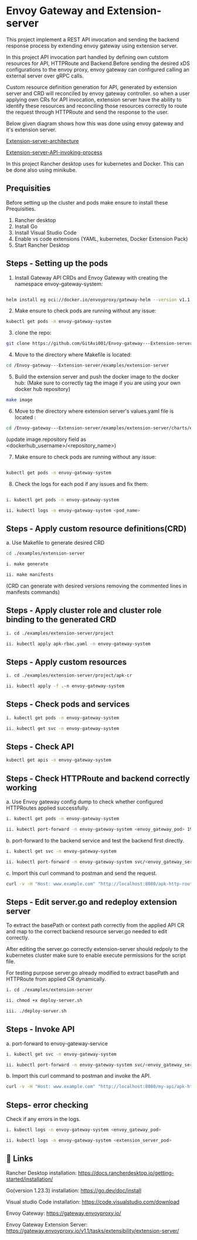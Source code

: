 # Envoy Gateway and Extension-server

This project implement a REST API invocation and sending the backend response process by extending envoy gateway using extension server.

In this project API invocation part handled by defining own cutstom resources for API, HTTPRoute and Backend.Before sending the desired xDS configurations to the envoy proxy, envoy gateway can configured calling an external server over gRPC calls.

Custom resource definition generation for API, generated by extension server and CRD will reconciled by envoy gateway controller. so when a user applying own CRs for API invocation, extension server have the ability to identify these resources and reconciling those resources correctly to route the request through HTTPRoute and send the response to the user.

Below given diagram shows how this was done using envoy gateway and it's extension server.

[Extension-server-architecture](images/Extension-server-architecture.png)

[Extension-server-API-invoking-process](images/extension-server.png)

In this project Rancher desktop uses for kubernetes and Docker. This can be done also using minikube.

## Prequisities

Before setting up the cluster and pods make ensure to install these Prequisities. 

1. Rancher desktop
2. Install Go
3. Install Visual Studio Code
3. Enable vs code extensions (YAML, kubernetes, Docker Extension Pack)
4. Start Rancher Desktop


## Steps - Setting up the pods

1. Install Gateway API CRDs and Envoy Gateway with creating the namespace envoy-gateway-system:

```bash

helm install eg oci://docker.io/envoyproxy/gateway-helm --version v1.1.4 -n envoy-gateway-system --create-namespace 
```
2. Make ensure to check pods are running without any issue:

```bash
kubectl get pods -n envoy-gateway-system  
```

3. clone the repo:
```bash
git clone https://github.com/GitAvi001/Envoy-gateway---Extension-server.git 
```

4. Move to the directory where Makefile is located:
```bash
cd /Envoy-gateway---Extension-server/examples/extension-server
```

5. Build the extension server and push the docker image to the docker hub:
(Make sure to correctly tag the image if you are using your own docker hub repository)

```bash
make image
```

6. Move to the directory where extension server's values.yaml file is located :

```bash
cd /Envoy-gateway---Extension-server/examples/extension-server/charts/extension-server
```
(update image.repository field as <dockerhub_username>/<repository_name>)

7. Make ensure to check pods are running without any issue:
```bash

kubectl get pods -n envoy-gateway-system  
```

8. Check the logs for each pod if any issues and fix them:
```bash

i. kubectl get pods -n envoy-gateway-system 

ii. kubectl logs -n envoy-gateway-system <pod_name>
```

## Steps - Apply custom resource definitions(CRD) 

a. Use Makefile to generate desired CRD

```bash 
cd ./examples/extension-server

i. make generate 

ii. make manifests
```
(CRD can generate with desired versions removing the commented lines in manifests commands)

## Steps - Apply cluster role and cluster role binding to the generated CRD
```bash
i. cd ./examples/extension-server/project

ii. kubectl apply apk-rbac.yaml -n envoy-gateway-system
```

## Steps - Apply custom resources
```bash
i. cd ./examples/extension-server/project/apk-cr

ii. kubectl apply -f .-n envoy-gateway-system
```

## Steps - Check pods and services 
```bash
i. kubectl get pods -n envoy-gateway-system

ii. kubectl get svc -n envoy-gateway-system
```
## Steps - Check API 
```bash
kubectl get apis -n envoy-gateway-system
```
## Steps - Check HTTPRoute and backend correctly working
a. Use Envoy gateway config dump to check whether configured HTTPRoutes applied successfully.

```bash
i. kubectl get pods -n envoy-gateway-system

ii. kubectl port-forward -n envoy-gateway-system <envoy_gateway_pod> 19000:19000
```
b. port-forward to the backend service and test the backend first directly.
```bash
i. kubectl get svc -n envoy-gateway-system

ii. kubectl port-forward -n envoy-gateway-system svc/<envoy_gateway_service> 8080:80
```
c. Import this curl command to postman and send the request.
```bash
curl -v -H "Host: www.example.com" "http://localhost:8080/apk-http-route/api/v3/pet/findByStatus?status=available"
```

## Steps - Edit server.go and redeploy extension server
To extract the basePath or context path correctly from the applied API CR and map to the correct backend resource server.go needed to edit correctly.

After editing the server.go correctly extension-server should redpoly to the kubernetes cluster make sure to enable execute permissions for the script file.

For testing purpose server.go already modified to extract basePath and HTTPRoute from applied CR dynamically.

```bash
i. cd ./examples/extension-server

ii. chmod +x deploy-server.sh

iii. ./deploy-server.sh
```

## Steps - Invoke API
a. port-forward to envoy-gateway-service
```bash
i. kubectl get svc -n envoy-gateway-system

ii. kubectl port-forward -n envoy-gateway-system svc/<envoy_gateway_service> 8080:80
```
b. Import this curl command to postman and invoke the API. 
```bash
curl -v -H "Host: www.example.com" "http://localhost:8080/my-api/apk-http-route/api/v3/pet/findByStatus?status=available"
```

## Steps- error checking 

Check if any errors in the logs.

```bash
i. kubectl logs -n envoy-gateway-system <envoy_gateway_pod>

ii. kubectl logs -n envoy-gateway-system <extension_server_pod>
```

## 🔗 Links

Rancher Desktop installation: https://docs.rancherdesktop.io/getting-started/installation/

Go(version 1.23.3) installation: https://go.dev/doc/install

Visual studio Code installation: https://code.visualstudio.com/download

Envoy Gateway: https://gateway.envoyproxy.io/

Envoy Gateway Extension Server: https://gateway.envoyproxy.io/v1.1/tasks/extensibility/extension-server/










